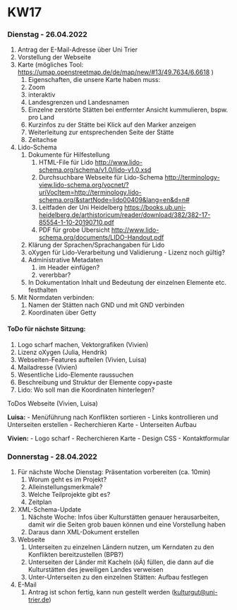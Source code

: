 # KW17

### Dienstag - 26.04.2022

1. Antrag der E-Mail-Adresse über Uni Trier
2. Vorstellung der Webseite
3. Karte (mögliches Tool: <https://umap.openstreetmap.de/de/map/new/#13/49.7634/6.6618> )
   1. Eigenschaften, die unsere Karte haben muss:
   2. Zoom 
   3. interaktiv
   4. Landesgrenzen und Landesnamen
   5. Einzelne zerstörte Stätten bei entfernter Ansicht kummulieren, bspw. pro Land
   6. Kurzinfos zu der Stätte bei Klick auf den Marker anzeigen
   7. Weiterleitung zur entsprechenden Seite der Stätte
   8. Zeitachse
4. Lido-Schema
   1. Dokumente für Hilfestellung
      1. HTML-File für Lido <http://www.lido-schema.org/schema/v1.0/lido-v1.0.xsd> 
      2. Durchsuchbare Webseite für Lido-Schema <http://terminology-view.lido-schema.org/vocnet/?uriVocItem=http://terminology.lido-schema.org/&startNode=lido00409&lang=en&d=n#> 
      3. Leitfaden der Uni Heidelberg <https://books.ub.uni-heidelberg.de/arthistoricum/reader/download/382/382-17-85554-1-10-20190710.pdf> 
      4. PDF für grobe Übersicht <http://www.lido-schema.org/documents/LIDO-Handout.pdf> 
   2. Klärung der Sprachen/Sprachangaben für Lido
   3. oXygen für Lido-Verarbeitung und Validierung - Lizenz noch gültig?
   4. Administrative Metadaten
      1. im Header einfügen?
      2. vererbbar?
   5. In Dokumentation Inhalt und Bedeutung der einzelnen Elemente etc. festhalten
5. Mit Normdaten verbinden:
   1. Namen der Stätten nach GND und mit GND verbinden
   2. Koordinaten über Getty

#### ToDo für nächste Sitzung:

1. Logo scharf machen, Vektorgrafiken (Vivien)
2. Lizenz oXygen (Julia, Hendrik)
3. Webseiten-Features aufteilen (Vivien, Luisa)
4. Mailadresse (Vivien)
5. Wesentliche Lido-Elemente raussuchen
6. Beschreibung und Struktur der Elemente copy+paste
7. Lido: Wo soll man die Koordinaten hinterlegen? 

ToDos Webseite (Vivien, Luisa)

**Luisa:** 
\- Menüführung nach Konflikten sortieren
\- Links kontrollieren und Unterseiten erstellen 
\- Recherchieren Karte
\- Unterseiten Aufbau

**Vivien:**
\- Logo scharf 
\- Recherchieren Karte
\- Design CSS
\- Kontaktformular 







### Donnerstag - 28.04.2022

1. Für nächste Woche Dienstag: Präsentation vorbereiten (ca. 10min)
   1. Worum geht es im Projekt?
   2. Alleinstellungsmerkmale?
   3. Welche Teilprojekte gibt es?
   4. Zeitplan
2. XML-Schema-Update
   1. Nächste Woche: Infos über Kulturstätten genauer herausarbeiten, damit wir die Seiten grob bauen können und eine Vorstellung haben
   2. Daraus dann XML-Dokument erstellen
3. Webseite
   1. Unterseiten zu einzelnen Ländern nutzen, um Kerndaten zu den Konflikten bereitzustellen (BPB?)
   2. Unterseiten der Länder mit Kacheln (öÄ) füllen, die dann auf die Kulturstätten des jeweiligen Landes verweisen
   3. Unter-Unterseiten zu den einzelnen Stätten: Aufbau festlegen
4. E-Mail
   1. Antrag ist schon fertig, kann nun gestellt werden (kulturgut@uni-trier.de)



#### 


